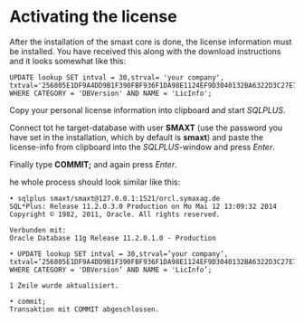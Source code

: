 # Activating the license

After the installation of the smaxt core is done, the license information must be installed. You have received this along with the download instructions and it looks somewhat like this:

```
UPDATE lookup SET intval = 30,strval= 'your company', txtval='256805E1DF9A4DD9B1F390FBF936F1DA98E1124EF9D3040132BA6322D3C27E7ED90898634E2F92592BFC6F4F9CBCAC65BB9EA9EAFB5C67BCB2ED69265FBE9FDC6CB8A19E76FCE56D34E85C8CDBF8D4898FD09738A488C5D117C54DC4C6A484B290D4DEA19D24F0A87E323B72C8E1FD9BFC1A2BEBDFA5ED2182099668FBE96EC2F4E9EF9C3ED3398DE1E11B30E99463BA9A417306E6F5B8224AB7361E257404B1CA' WHERE CATEGORY = 'DBVersion' AND NAME = 'LicInfo';
```

Copy your personal license information into clipboard and start _SQLPLUS_.

Connect tot he target-database with user **SMAXT** \(use the password you have set in the installation, which by default is **smaxt**\) and paste the license-info from clipboard into the _SQLPLUS_-window and press _Enter_.

Finally type **COMMIT;** and again press _Enter_.

he whole process should look similar like this:

```
• sqlplus smaxt/smaxt@127.0.0.1:1521/orcl.symaxag.de
SQL*Plus: Release 11.2.0.3.0 Production on Mo Mai 12 13:09:32 2014
Copyright © 1982, 2011, Oracle. All rights reserved.

Verbunden mit:
Oracle Database 11g Release 11.2.0.1.0 - Production
```

```
• UPDATE lookup SET intval = 30,strval=’your company’, txtval=’256805E1DF9A4DD9B1F390FBF936F1DA98E1124EF9D3040132BA6322D3C27E7ED90898634E2F92592BFC6F4F9CBCAC65BB9EA9EAFB5C67BCB2ED69265FBE9FDC6CB8A19E76FCE56D34E85C8CDBF8D4898FD09738A488C5D117C54DC4C6A484B290D4DEA19D24F0A87E323B72C8E1FD9BFC1A2BEBDFA5ED2182099668FBE96EC2F4E9EF9C3ED3398DE1E11B30E99463BA9A417306E6F5B8224AB7361E257404B1CA’ WHERE CATEGORY = 'DBVersion’ AND NAME = 'LicInfo’;

1 Zeile wurde aktualisiert.
```

```
• commit;
Transaktion mit COMMIT abgeschlossen.
```



